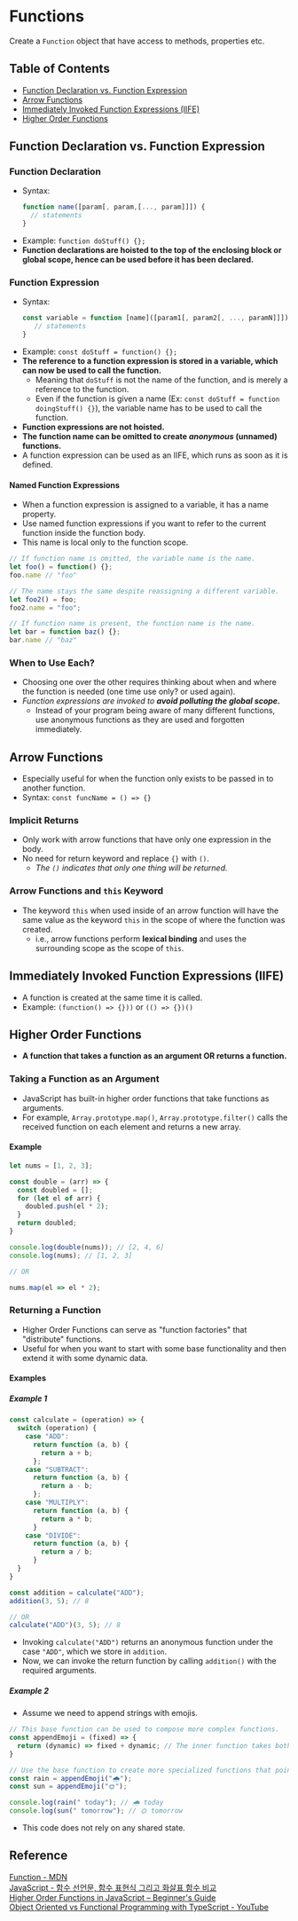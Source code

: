 # Functions
Create a `Function` object that have access to methods, properties etc.

## Table of Contents
- [Function Declaration vs. Function Expression](#function-declaration-vs-function-expression)
- [Arrow Functions](#arrow-functions)
- [Immediately Invoked Function Expressions (IIFE)](#immediately-invoked-function-expressions-iife)
- [Higher Order Functions](#higher-order-functions)

## Function Declaration vs. Function Expression
### Function Declaration
- Syntax:
  ```js
  function name([param[, param,[..., param]]]) {
    // statements
  }
  ```
- Example: `function doStuff() {};`
- **Function declarations are hoisted to the top of the enclosing block or global scope, hence can be used before it has been declared.**

### Function Expression
- Syntax:
  ```js
  const variable = function [name]([param1[, param2[, ..., paramN]]]) {
     // statements
  }
  ```
- Example: `const doStuff = function() {};`
- **The reference to a function expression is stored in a variable, which can now be used to call the function.**
  - Meaning that `doStuff` is not the name of the function, and is merely a reference to the function.
  - Even if the function is given a name (Ex: `const doStuff = function doingStuff() {}`), the variable name has to be used to call the function.
- **Function expressions are not hoisted.**
- **The function name can be omitted to create *anonymous* (unnamed) functions.**
- A function expression can be used as an IIFE, which runs as soon as it is defined.
#### Named Function Expressions
- When a function expression is assigned to a variable, it has a name property.
- Use named function expressions if you want to refer to the current function inside the function body.
- This name is local only to the function scope.
```js
// If function name is omitted, the variable name is the name.
let foo() = function() {};
foo.name // "foo"

// The name stays the same despite reassigning a different variable.
let foo2() = foo;
foo2.name = "foo";

// If function name is present, the function name is the name.
let bar = function baz() {};
bar.name // "baz"
```
### When to Use Each?
- Choosing one over the other requires thinking about when and where the function is needed (one time use only? or used again).
- *Function expressions are invoked to **avoid polluting the global scope.***
  - Instead of your program being aware of many different functions, use anonymous functions as they are used and forgotten immediately.

## Arrow Functions
- Especially useful for when the function only exists to be passed in to another function.
- Syntax: `const funcName = () => {}`
### Implicit Returns
- Only work with arrow functions that have only one expression in the body.
- No need for return keyword and replace `{}` with `()`.
  - *The `()` indicates that only one thing will be returned.*
### Arrow Functions and `this` Keyword
- The keyword `this` when used inside of an arrow function will have the same value as the keyword `this` in the scope of where the function was created.
  - i.e., arrow functions perform **lexical binding** and uses the surrounding scope as the scope of `this`.

## Immediately Invoked Function Expressions (IIFE)
- A function is created at the same time it is called.
- Example: `(function() => {}))` or `(() => {})()`

## Higher Order Functions
- **A function that takes a function as an argument OR returns a function.**
### Taking a Function as an Argument
- JavaScript has built-in higher order functions that take functions as arguments.
- For example, `Array.prototype.map()`, `Array.prototype.filter()` calls the received function on each element and returns a new array.
#### Example
```js
let nums = [1, 2, 3];

const double = (arr) => {
  const doubled = [];
  for (let el of arr) {
    doubled.push(el * 2);
  }
  return doubled;
}

console.log(double(nums)); // [2, 4, 6]
console.log(nums); // [1, 2, 3]

// OR

nums.map(el => el * 2);
```
### Returning a Function
- Higher Order Functions can serve as "function factories" that "distribute" functions.
- Useful for when you want to start with some base functionality and then extend it with some dynamic data.
#### Examples
##### Example 1
```js
const calculate = (operation) => {
  switch (operation) {
    case "ADD":
      return function (a, b) {
        return a + b;
      };
    case "SUBTRACT":
      return function (a, b) {
        return a - b;
      };
    case "MULTIPLY":
      return function (a, b) {
        return a * b;
      }
    case "DIVIDE":
      return function (a, b) {
        return a / b;
      }
  }
}

const addition = calculate("ADD");
addition(3, 5); // 8

// OR
calculate("ADD")(3, 5); // 8
```
- Invoking `calculate("ADD")` returns an anonymous function under the case `"ADD"`, which we store in `addition`.
- Now, we can invoke the return function by calling `addition()` with the required arguments. 
##### Example 2
- Assume we need to append strings with emojis.
```js
// This base function can be used to compose more complex functions.
const appendEmoji = (fixed) => {
  return (dynamic) => fixed + dynamic; // The inner function takes both arguments and adds them together.
}

// Use the base function to create more specialized functions that point to a specific emoji.
const rain = appendEmoji("🌧");
const sun = appendEmoji("🌞");

console.log(rain(" today"); // 🌧 today
console.log(sun(" tomorrow"); // 🌞 tomorrow
```
- This code does not rely on any shared state.

## Reference
[Function - MDN](https://developer.mozilla.org/en-US/docs/Web/JavaScript/Reference/Functions)  
[JavaScript - 함수 선언문, 함수 표현식 그리고 화살표 함수 비교](https://velog.io/@bigbrothershin/%EC%98%A4%EB%8A%98-%EA%B3%B5%EB%B6%80%ED%95%A0-%EA%B2%832020.1.30)  
[Higher Order Functions in JavaScript – Beginner's Guide](https://www.freecodecamp.org/news/higher-order-functions-in-javascript/)  
[Object Oriented vs Functional Programming with TypeScript - YouTube](https://www.youtube.com/watch?v=fsVL_xrYO0w&ab_channel=Fireship)  
